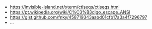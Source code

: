 
- https://invisible-island.net/xterm/ctlseqs/ctlseqs.html
- https://pt.wikipedia.org/wiki/C%C3%B3digo_escape_ANSI
- https://gist.github.com/fnky/458719343aabd01cfb17a3a4f7296797
- ...